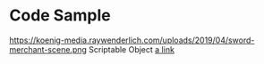 # Code Sample

https://koenig-media.raywenderlich.com/uploads/2019/04/sword-merchant-scene.png
Scriptable Object
[a link](https://www.raywenderlich.com/2826197-scriptableobject-tutorial-getting-started)
